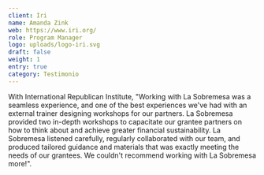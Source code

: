 ```yaml
---
client: Iri
name: Amanda Zink
web: https://www.iri.org/
role: Program Manager
logo: uploads/logo-iri.svg
draft: false
weight: 1
entry: true
category: Testimonio
---
```


With International Republican Institute, "Working with La Sobremesa was a seamless experience, and one of the best experiences we've had with an external trainer designing workshops for our partners. La Sobremesa provided two in-depth workshops to capacitate our grantee partners on how to think about and achieve greater financial sustainability. La Sobremesa listened carefully, regularly collaborated with our team, and produced tailored guidance and materials that was exactly meeting the needs of our grantees. We couldn't recommend working with La Sobremesa more!".